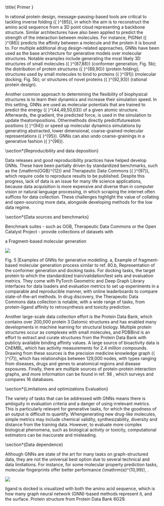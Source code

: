 \title{
Primer
}

In rational protein design, message-passing-based tools are critical to tackling inverse folding \({ }^{85}\), in which the aim is to reconstruct the amino acid sequence from a 3D point cloud representing a backbone structure. Similar architectures have also been applied to predict the strength of the interaction between molecules. For instance, PiGNet \({ }^{86}\) predicts the affinity between a molecule and the protein it is bound to. For multiple additional drug design-related approaches, GNNs have been used as the base architecture for generative models over molecular structures. Notable examples include generating the most likely 3D structures of small molecules \({ }^{87,88}\) (conformer generation; Fig. 5b); the distribution of protein structures \({ }^{89,90}\) (protein folding); structures used by small molecules to bind to proteins \({ }^{91}\) (molecular docking; Fig. 5b); or structures of novel proteins \({ }^{92,93}\) (rational protein design).

Another common approach to determining the flexibility of biophysical structures is to learn their dynamics and increase their simulation speed. In this setting, GNNs are used as molecular potentials that are trained to predict the energy \({ }^{44,49,50,63}\) of a given atomic structure. Afterwards, the gradient, the predicted force, is used in the simulation to update theatompositions. Othermethods directly predictfutureatom positions \({ }^{94}\) or speed up molecular dynamics simulations by generating abstracted, lower dimensional, coarse-grained molecular representations \({ }^{95}\). GNNs can also undo coarse-grainings in a generative fashion \({ }^{96}\).

\section*{Reproducibility and data deposition}

Data releases and good reproducibility practices have helped develop GNNs. These have been partially driven by standardized benchmarks, such as the \(\mathrm{OGB}^{12}\) and Therapeutic Data Commons \({ }^{97}\), which require code to reproduce results to be published. Despite this progress, lack of data is an issue for many life science applications, because data acquisition is more expensive and diverse than in computer vision or natural language processing, in which scraping the internet often suffices for data collection. These challenges highlight the value of collating and open-sourcing more data, alongside developing methods for the low data regime.

\section*{Data sources and benchmarks}

Benchmark suites - such as OGB, Therapeutic Data Commons or the Open Catalyst Project - provide collections of datasets with

a Fragment-based molecular generation

![](https://cdn.mathpix.com/cropped/2024_05_28_c0bf3ea8d2afef31b3f6g-1.jpg?height=590&width=904&top_left_y=1881&top_left_x=127)

Fig. 5 |Examples of GNNs for generative modelling. a, Example of fragment-based molecular generation process similar to ref. 80.b, Representation of the conformer generation and docking tasks. For docking tasks, the target protein to which the standardized train/validation/test sets and evaluation metrics. They come with PyTorch Geometric and Deep Graph Library interfaces for data loaders and evaluation metrics to set up experiments in a comparable and reproducible manner, with online leaderboards to compare state-of-the-art methods. In drug discovery, the Therapeutic Data Commons data collection is notable, with a wide range of tasks, from protein-ligand affinity to retrosynthesis and toxicity prediction.

Another large-scale data collection effort is the Protein Data Bank, which contains over 200,000 protein 3 Datomic structures and has enabled many developments in machine learning for structural biology. Multiple protein structures occur as complexes with small molecules, and PDBBind is an effort to extract and curate structures from the Protein Data Bank with publicly available binding affinity values. A large source of bioactivity data is ChEMBL, which has activity measurements for 2.4 million compounds. Drawing from these sources is the precision medicine knowledge graph \({ }^{7}\), which has relationships between 129,000 nodes, with types ranging from diseases, drugs and genes to anatomical regions and disease exposures. Finally, there are multiple sources of protein-protein interaction graphs, and more information can be found in ref. 98 , which surveys and compares 16 databases.

\section*{Limitations and optimizations Evaluation}

The variety of tasks that can be addressed with GNNs means there is ambiguity in evaluation criteria and a danger of using irrelevant metrics. This is particularly relevant for generative tasks, for which the goodness of an output is difficult to quantify. Whengenerating new drug-like molecules, simple metrics may include chemical validity, synthesizability, diversity and distance from the training data. However, to evaluate more complex biological phenomena, such as biological activity or toxicity, computational estimators can be inaccurate and misleading.

\section*{Data dependence}

Although GNNs are state of the art for many tasks on graph-structured data, they are not the universal best option due to several technical and data limitations. For instance, for some molecular property prediction tasks, molecular fingerprints offer better performance \(\mathrm{e}^{10,99}\),
.

![](https://cdn.mathpix.com/cropped/2024_05_28_c0bf3ea8d2afef31b3f6g-1.jpg?height=663&width=904&top_left_y=1804&top_left_x=1050)

ligand is docked is visualized with both the amino acid sequence, which is how many graph neural network (GNN)-based methods represent it, and the surface. Protein structure from Protein Data Bank 6G29.